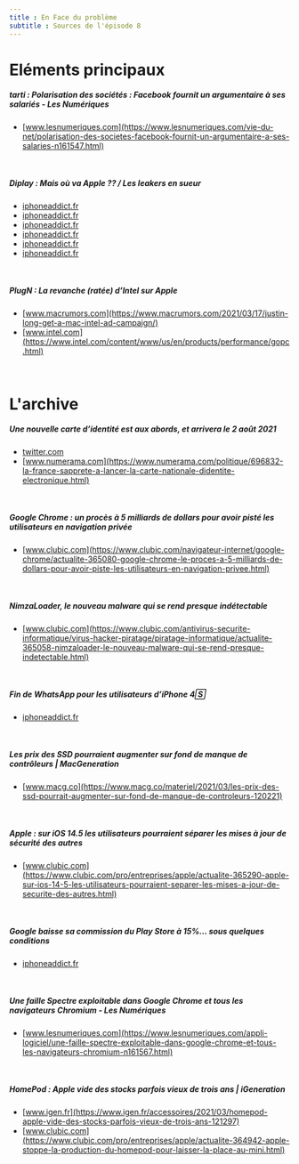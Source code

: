 ```yaml
---
title : En Face du problème
subtitle : Sources de l'épisode 8
---
```

# Eléments principaux
##### tarti : Polarisation des sociétés : Facebook fournit un argumentaire à ses salariés - Les Numériques
 - [www.lesnumeriques.com](https://www.lesnumeriques.com/vie-du-net/polarisation-des-societes-facebook-fournit-un-argumentaire-a-ses-salaries-n161547.html)
<br>

##### Diplay : Mais où va Apple ?? / Les leakers en sueur
 - [iphoneaddict.fr](https://iphoneaddict.fr/post/news-315939-finalement-prochaine-keynote-dapple-tiendrait-mois-davril)
 - [iphoneaddict.fr](https://iphoneaddict.fr/post/news-316038-keynote-apple-aurait-dupe-leakers-fausse-date-23-mars)
 - [iphoneaddict.fr](https://iphoneaddict.fr/post/news-315921-ipad-pro-mini-led-avril-mieux)
 - [iphoneaddict.fr](https://iphoneaddict.fr/post/news-315989-ipad-pro-2021-mini-led-thunderbolt-a14x-sortie-avril-details-fuite)
 - [iphoneaddict.fr](https://iphoneaddict.fr/post/news-315960-imac-arm-apple-silicon-devoile-xcode)
 - [iphoneaddict.fr](https://iphoneaddict.fr/post/news-316001-ipad-pro-mini-led-kuo-table-production-avril)
<br>

##### PlugN : La revanche (ratée) d’Intel sur Apple
 - [www.macrumors.com](https://www.macrumors.com/2021/03/17/justin-long-get-a-mac-intel-ad-campaign/)
 - [www.intel.com](https://www.intel.com/content/www/us/en/products/performance/gopc.html)
<br>

# L'archive
##### Une nouvelle carte d’identité est aux abords, et arrivera le 2 août 2021
 - [twitter.com](https://twitter.com/fasstechfr/status/1371839664072630277?s=21)
 - [www.numerama.com](https://www.numerama.com/politique/696832-la-france-sapprete-a-lancer-la-carte-nationale-didentite-electronique.html)
<br>

##### Google Chrome : un procès à 5 milliards de dollars pour avoir pisté les utilisateurs en navigation privée
 - [www.clubic.com](https://www.clubic.com/navigateur-internet/google-chrome/actualite-365080-google-chrome-le-proces-a-5-milliards-de-dollars-pour-avoir-piste-les-utilisateurs-en-navigation-privee.html)
<br>

##### NimzaLoader, le nouveau malware qui se rend presque indétectable
 - [www.clubic.com](https://www.clubic.com/antivirus-securite-informatique/virus-hacker-piratage/piratage-informatique/actualite-365058-nimzaloader-le-nouveau-malware-qui-se-rend-presque-indetectable.html)
<br>

##### Fin de WhatsApp pour les utilisateurs d’iPhone 4🅂 
 - [iphoneaddict.fr](https://iphoneaddict.fr/post/news-316022-whatsapp-abandonne-support-iphone-4s-ios-9)
<br>

##### Les prix des SSD pourraient augmenter sur fond de manque de contrôleurs | MacGeneration
 - [www.macg.co](https://www.macg.co/materiel/2021/03/les-prix-des-ssd-pourrait-augmenter-sur-fond-de-manque-de-controleurs-120221)
<br>

##### Apple : sur iOS 14.5 les utilisateurs pourraient séparer les mises à jour de sécurité des autres
 - [www.clubic.com](https://www.clubic.com/pro/entreprises/apple/actualite-365290-apple-sur-ios-14-5-les-utilisateurs-pourraient-separer-les-mises-a-jour-de-securite-des-autres.html)
<br>

##### Google baisse sa commission du Play Store à 15%… sous quelques conditions
 - [iphoneaddict.fr](https://iphoneaddict.fr/post/news-315867-google-play-suit-presque-lapp-store-commission-reduite-15-certaines-conditions)
<br>

##### Une faille Spectre exploitable dans Google Chrome et tous les navigateurs Chromium - Les Numériques
 - [www.lesnumeriques.com](https://www.lesnumeriques.com/appli-logiciel/une-faille-spectre-exploitable-dans-google-chrome-et-tous-les-navigateurs-chromium-n161567.html)
<br>

##### HomePod : Apple vide des stocks parfois vieux de trois ans | iGeneration
 - [www.igen.fr](https://www.igen.fr/accessoires/2021/03/homepod-apple-vide-des-stocks-parfois-vieux-de-trois-ans-121297)
 - [www.clubic.com](https://www.clubic.com/pro/entreprises/apple/actualite-364942-apple-stoppe-la-production-du-homepod-pour-laisser-la-place-au-mini.html)
<br>
